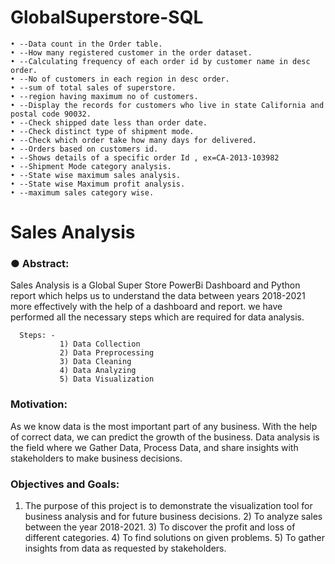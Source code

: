 # GlobalSuperstore-SQL
	• --Data count in the Order table.
	• --How many registered customer in the order dataset.
	• --Calculating frequency of each order id by customer name in desc order.
	• --No of customers in each region in desc order.
	• --sum of total sales of superstore.
	• --region having maximum no of customers.
	• --Display the records for customers who live in state California and postal code 90032.
	• --Check shipped date less than order date.
	• --Check distinct type of shipment mode.
	• --Check which order take how many days for delivered.
	• --Orders based on customers id.
	• --Shows details of a specific order Id , ex=CA-2013-103982
	• --Shipment Mode category analysis.
	• --State wise maximum sales analysis.
	• --State wise Maximum profit analysis.
	• --maximum sales category wise.

# Sales Analysis
### ● Abstract: 
Sales Analysis is a Global Super Store PowerBi Dashboard and Python report which helps us to understand the data between years 2018-2021 more effectively with the help of a dashboard and report. we have performed all the necessary steps which are required for data analysis.

      Steps: -  
               1) Data Collection 
               2) Data Preprocessing 
               3) Data Cleaning 
               4) Data Analyzing 
               5) Data Visualization

### Motivation:

As we know data is the most important part of any business. With the help of correct data, we can predict the growth of the business. Data analysis is the field where we Gather Data, Process Data, and share insights with stakeholders to make business decisions.

### Objectives and Goals:

  1) The purpose of this project is to demonstrate the visualization tool for business analysis and for future business decisions. 
      2) To analyze sales between the year 2018-2021. 
      3) To discover the profit and loss of different categories. 
      4) To find solutions on given problems. 
      5) To gather insights from data as requested by stakeholders.
